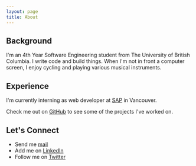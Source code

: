 ```yaml
---
layout: page
title: About
---
```


## Background

I'm an 4th Year Software Engineering student from The University of British Columbia. I write code and build things. When I'm not in front a computer screen, I enjoy cycling and playing various musical instruments.

## Experience

I'm currently interning as web developer at [SAP](http://www.sap.com/canada/index.html) in Vancouver.

Check me out on [GitHub](https://github.com/aaewong) to see some of the projects I've worked on.

## Let's Connect

* Send me [mail](mailto:adam.aewong@gmail.com)
* Add me on [LinkedIn](https://www.linkedin.com/in/wongadam)
* Follow me on [Twitter](https://twitter.com/adam_aewong)